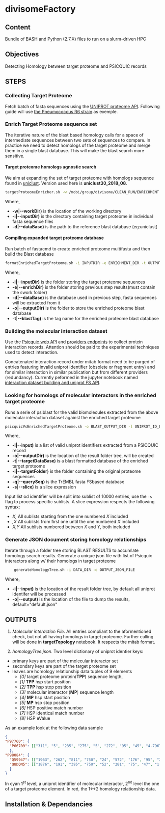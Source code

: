 # divisomeFactory
## Content
Bundle of BASH and Python (2.7.X) files to run on a slurm-driven HPC
## Objectives
Detecting Homology between target proteome and PSICQUIC records

## STEPS

### Collecting Target Proteome

Fetch batch of fasta sequences using the [UNIPROT proteome API](https://www.uniprot.org/proteomes/).
Following guide will use [the Pneumococcus R6 strain](https://www.uniprot.org/proteomes/UP000000586) as exemple.

### Enrich Target Proteome sequence set

The iterative nature of the blast based homology calls for a space of intermediate sequences between two sets of sequences to compare. In practice we need to detect homologs of the target proteome and merge them in a single blast database.
This will make the blast search more sensitive.

#### Target proteome homologs agnostic search 

We aim at expanding the set of target proteome with homologs sequence found in [uniclust](http://gwdu111.gwdg.de/~compbiol/uniclust/2018_08/). Version used here is **uniclust30_2018_08**.

```bash
targetProteomeEnricher.sh -w /mobi/group/divisome/CLEAN_RUN/ENRICHMENT -i /mobi/group/divisome/R6_proteome -d /mobi/group/databases/blast/uniclust30_2018_08_seed.fasta
```

Where,

* **-w|--workDir)** is the location of the working directory
* **-i|--inputDir)** is the directory containing target proteome in individual fasta sequence files
* **-d|--dataBase)** is the path to the reference blast database (eg:uniclust)

#### Compiling expanded target proteome database

Run batch of fastacmd to create enriched proteome multifasta and then build the Blast database

```bash
formatEnrichedTargetProteome.sh -i INPUTDIR -e ENRICHMENT_DIR -t OUTPUT_BLAST_DB_TAG -o OUTPUT_BLAST_DB_LOCATION -d REF_BLAST_DB
```

Where,

* **-i|--inputDir)**  is the folder storing the target proteome sequences
* **-e|--enrichDir)** is the folder storing previous step results(must contain the swork folder)
* **-d|--dataBase)**  is the database used in previous step, fasta sequences will be extracted from it
* **-o|--outputDir)** is the folder to store the enriched proteome blast database
* **-t|--blastTag)**  is the tag name for the enriched proteome blast database

### Building the molecular interaction dataset

Use the [Psicquic web API](https://psicquic.github.io/MITAB27Format.html) and [providers endpoints](http://www.ebi.ac.uk/Tools/webservices/psicquic/registry/registry?action=STATUS) to collect protein interaction records. Attention should be paid to the experimental techniques used to detect interaction.

Concatenated interaction record under mitab format need to be purged of entries featuring invalid uniprot identifier (obsolete or fragment entry) and for similar interaction in similar publication but from different providers (redundancy).
Currently peformed in the jupyter notebook named [interaction dataset building and uniprot FS API](https://github.com/glaunay/omegaLoMo).


### Looking for homologs of molecular interactors in the enriched target proteome

Runs a serie of psiblast for the valid biomolecules extracted from the above molecular interaction dataset against the enriched target proteome

```bash
psicquicVsEnrichedTargetProteome.sh -o BLAST_OUTPUT_DIR -l UNIPROT_ID_LIST -t BLAST_TARGET_DB -q QUERY_PROTEIN_FASTA_FSB -i TARGET_PROTEOME_FOLDER
```

Where,

* **-l|--input)** is a list of valid uniprot identifiers extracted from a PSICQUIC record
* **-o|--outputDir)** is the location of the result folder tree, will be created
* **-t|--targetDataBase)** is a blast formatted database of the enriched target proteome
* **-i|--targetFolder)** is the folder containing the original proteome sequences
* **-q|--querySeq)** is the TrEMBL fasta FSbased database
* **-s|--slice)** is a slice expression

Input list od identifier will be split into sublist of 10000 entries, use the `-s` flag to process specific sublists. A slice expression respects the following syntax:

* *X,* All sublists starting from the one numbered *X* included
* *,X* All sublists from first one until the one numbered *X* included
* *X,Y* All sublists numbered between *X* and *Y*, both included


### Generate JSON document storing homology relationships

Iterate through a folder tree storing BLAST RESULTS to accumlate homology search results.
Generate a unique json file with list of Psicquic interactors along w/ their homologs in target proteome

```bash
    generateHomologyTree.sh -i DATA_DIR -o OUTPUT_JSON_FILE
```
    
Where,

* **-i|--input)** is the location of the result folder tree, by default all uniprot identifer will be processed
* **-o|--output)** is the location of the file to dump the results, default="default.json"

## OUTPUTS

 1. *Molecular interaction File*. All entries compliant to the aformentioned check, but not all having homologs in target proteome. Further culling will be done in **targetTopology** notebook. It respects the mitab format.

 2. *homologyTree.json*. Two level dictionary of uniprot identier keys:

* primary keys are part of the molecular interactor set
* secondary keys are part of the target proteome set
* leaves are homology relationship data tuples of 9 elements
  * *[0]* target proteome protein(**TPP**) sequence length,
  * *[1]* **TPP** hsp start position
  * *[2]* **TPP** hsp stop position
  * *[3]* molecular interactor (**MP**) sequence length
  * *[4]* **MP** hsp start position
  * *[5]* **MP** hsp stop position
  * *[6]* HSP positive match number
  * *[7]* HSP identical match number
  * *[8]* HSP eValue

As an example look at the following data sample

```json
{
"P97760": {
  "P66709": [["311", "5", "235", "275", "5", "272", "95", "45", "4.79675e-27"]]
  },
"P98084": {
  "Q59947": [["1963", "262", "811", "750", "24", "572", "176", "95", "2.1715e-07"]],
  "Q8DQN5": [["1876", "191", "395", "750", "52", "281", "75", "47", "1.90067e-06"]]
  }
}
```

In cyan 1<sup>st</sup> level, a uniprot identifier of molecular interactor, 2<sup>nd</sup> level the one of a target proteome element.
In red, the 1<->2 homology relationship data.

## Installation & Dependancies
